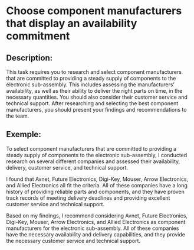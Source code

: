 # Choose component manufacturers that display an availability commitment

## Description:
This task requires you to research and select component manufacturers that are committed to providing a steady supply of components to the electronic sub-assembly. This includes assessing the manufacturers’ availability, as well as their ability to deliver the right parts on time, in the necessary quantities. You should also consider their customer service and technical support. After researching and selecting the best component manufacturers, you should present your findings and recommendations to the team.

## Exemple:
To select component manufacturers that are committed to providing a steady supply of components to the electronic sub-assembly, I conducted research on several different companies and assessed their availability, delivery, customer service, and technical support.

I found that Avnet, Future Electronics, Digi-Key, Mouser, Arrow Electronics, and Allied Electronics all fit the criteria. All of these companies have a long history of providing reliable parts and components, and they have proven track records of meeting delivery deadlines and providing excellent customer service and technical support.

Based on my findings, I recommend considering Avnet, Future Electronics, Digi-Key, Mouser, Arrow Electronics, and Allied Electronics as component manufacturers for the electronic sub-assembly. All of these companies have the necessary availability and delivery capabilities, and they provide the necessary customer service and technical support.